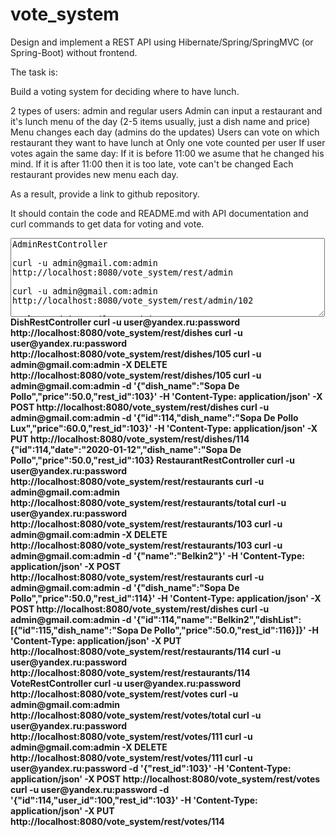 # vote_system
Design and implement a REST API using Hibernate/Spring/SpringMVC (or Spring-Boot) without frontend.

The task is:

Build a voting system for deciding where to have lunch.

2 types of users: admin and regular users
Admin can input a restaurant and it's lunch menu of the day (2-5 items usually, just a dish name and price)
Menu changes each day (admins do the updates)
Users can vote on which restaurant they want to have lunch at
Only one vote counted per user
If user votes again the same day:
If it is before 11:00 we asume that he changed his mind.
If it is after 11:00 then it is too late, vote can't be changed
Each restaurant provides new menu each day.

As a result, provide a link to github repository.

It should contain the code and README.md with API documentation and curl commands to get data for voting and vote.

<textarea cols='60' rows='8'>
AdminRestController&#13;&#10;
curl -u admin@gmail.com:admin http://localhost:8080/vote_system/rest/admin&#13;&#10;
curl -u admin@gmail.com:admin http://localhost:8080/vote_system/rest/admin/102&#13;&#10;
curl -u admin@gmail.com:admin http://localhost:8080/vote_system/rest/admin/result&#13;&#10;
curl -u admin@gmail.com:admin http://localhost:8080/vote_system/rest/admin?localtime=12:00:00&#13;&#10;
curl -u admin@gmail.com:admin http://localhost:8080/vote_system/rest/admin/by?email=user2@yandex.ru&#13;&#10;
curl -u admin@gmail.com:admin -X DELETE http://localhost:8080/vote_system/rest/admin/102&#13;&#10;
curl -u admin@gmail.com:admin -d '{"name":"UserNew","last_name":"Userovich","email":"user3@yandex.ru", 
"password":"pass1"}' -H 'Content-Type: application/json' -X POST http://localhost:8080/vote_system/rest/admin&#13;&#10;
curl -u admin@gmail.com:admin -d '{"id":114,"name":"UserUser","last_name":"Userovich","email":"user3@yandex.ru", 
"password":"pass1", "enabled":true,"registered":"2020-01-11T20:28:10.358+0000","roles":["ROLE_USER"]}' 
-H 'Content-Type: application/json' -X PUT http://localhost:8080/vote_system/rest/admin/114&#13;&#10;
curl -u admin@gmail.com:admin -X PATCH http://localhost:8080/vote_system/rest/admin/102?enabled=false&#13;&#10;
</textarea>
<b>
DishRestController
curl -u user@yandex.ru:password http://localhost:8080/vote_system/rest/dishes
curl -u user@yandex.ru:password http://localhost:8080/vote_system/rest/dishes/105
curl -u admin@gmail.com:admin -X DELETE http://localhost:8080/vote_system/rest/dishes/105
curl -u admin@gmail.com:admin -d '{"dish_name":"Sopa De Pollo","price":50.0,"rest_id":103}' 
-H 'Content-Type: application/json' -X POST http://localhost:8080/vote_system/rest/dishes
curl -u admin@gmail.com:admin -d '{"id":114,"dish_name":"Sopa De Pollo Lux","price":60.0,"rest_id":103}' 
-H 'Content-Type: application/json' -X PUT http://localhost:8080/vote_system/rest/dishes/114
{"id":114,"date":"2020-01-12","dish_name":"Sopa De Pollo","price":50.0,"rest_id":103}
</b>
<b>
RestaurantRestController
curl -u user@yandex.ru:password http://localhost:8080/vote_system/rest/restaurants
curl -u admin@gmail.com:admin http://localhost:8080/vote_system/rest/restaurants/total
curl -u user@yandex.ru:password http://localhost:8080/vote_system/rest/restaurants/103
curl -u admin@gmail.com:admin -X DELETE http://localhost:8080/vote_system/rest/restaurants/103
curl -u admin@gmail.com:admin -d '{"name":"Belkin2"}' -H 'Content-Type: application/json' 
-X POST http://localhost:8080/vote_system/rest/restaurants
curl -u admin@gmail.com:admin -d '{"dish_name":"Sopa De Pollo","price":50.0,"rest_id":114}' 
-H 'Content-Type: application/json' -X POST http://localhost:8080/vote_system/rest/dishes
curl -u admin@gmail.com:admin -d '{"id":114,"name":"Belkin2","dishList":
[{"id":115,"dish_name":"Sopa De Pollo","price":50.0,"rest_id":116}]}' -H 'Content-Type: application/json' 
-X PUT http://localhost:8080/vote_system/rest/restaurants/114
curl -u user@yandex.ru:password http://localhost:8080/vote_system/rest/restaurants/114
</b>
<b>
VoteRestController
curl -u user@yandex.ru:password http://localhost:8080/vote_system/rest/votes
curl -u admin@gmail.com:admin http://localhost:8080/vote_system/rest/votes/total
curl -u user@yandex.ru:password http://localhost:8080/vote_system/rest/votes/111
curl -u admin@gmail.com:admin -X DELETE http://localhost:8080/vote_system/rest/votes/111
curl -u user@yandex.ru:password -d '{"rest_id":103}' -H 'Content-Type: application/json' 
-X POST http://localhost:8080/vote_system/rest/votes
curl -u user@yandex.ru:password -d '{"id":114,"user_id":100,"rest_id":103}' 
-H 'Content-Type: application/json' -X PUT http://localhost:8080/vote_system/rest/votes/114
</b>